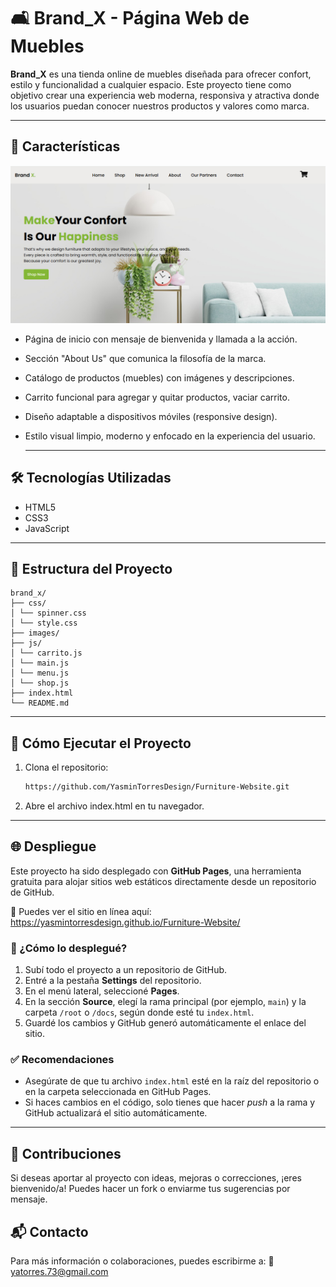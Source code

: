 # 🛋️ Brand_X - Página Web de Muebles

**Brand_X** es una tienda online de muebles diseñada para ofrecer confort, estilo y funcionalidad a cualquier espacio. 
Este proyecto tiene como objetivo crear una experiencia web moderna, responsiva y atractiva donde los usuarios puedan 
conocer nuestros productos y valores como marca.

---

## 🌟 Características

![Vista Inicio](./img/vista-inicio.png)

- Página de inicio con mensaje de bienvenida y llamada a la acción.
- Sección "About Us" que comunica la filosofía de la marca.
- Catálogo de productos (muebles) con imágenes y descripciones.
- Carrito funcional para agregar y quitar productos, vaciar carrito.
- Diseño adaptable a dispositivos móviles (responsive design).
- Estilo visual limpio, moderno y enfocado en la experiencia del usuario.

  ---

## 🛠️ Tecnologías Utilizadas

- HTML5  
- CSS3  
- JavaScript

 ---

## 📁 Estructura del Proyecto
```
brand_x/
├── css/
│ └── spinner.css
│ └── style.css
├── images/
├── js/
│ └── carrito.js
│ └── main.js
│ └── menu.js
│ └── shop.js
├── index.html
└── README.md
```

---

## 🚀 Cómo Ejecutar el Proyecto

1. Clona el repositorio:
   ```bash
   https://github.com/YasminTorresDesign/Furniture-Website.git
2. Abre el archivo index.html en tu navegador.

---
   
## 🌐 Despliegue

Este proyecto ha sido desplegado con **GitHub Pages**, una herramienta gratuita para alojar sitios web estáticos directamente desde un repositorio de GitHub.

🔗 Puedes ver el sitio en línea aquí:  
https://yasmintorresdesign.github.io/Furniture-Website/

### 🚀 ¿Cómo lo desplegué?

1. Subí todo el proyecto a un repositorio de GitHub.
2. Entré a la pestaña **Settings** del repositorio.
3. En el menú lateral, seleccioné **Pages**.
4. En la sección **Source**, elegí la rama principal (por ejemplo, `main`) y la carpeta `/root` o `/docs`, según donde esté tu `index.html`.
5. Guardé los cambios y GitHub generó automáticamente el enlace del sitio.

### ✅ Recomendaciones

- Asegúrate de que tu archivo `index.html` esté en la raíz del repositorio o en la carpeta seleccionada en GitHub Pages.
- Si haces cambios en el código, solo tienes que hacer *push* a la rama y GitHub actualizará el sitio automáticamente.

---

## 🤝 Contribuciones

Si deseas aportar al proyecto con ideas, mejoras o correcciones, ¡eres bienvenido/a! Puedes hacer un fork o enviarme tus sugerencias por mensaje.

## 📬 Contacto

Para más información o colaboraciones, puedes escribirme a:
📧 yatorres.73@gmail.com


